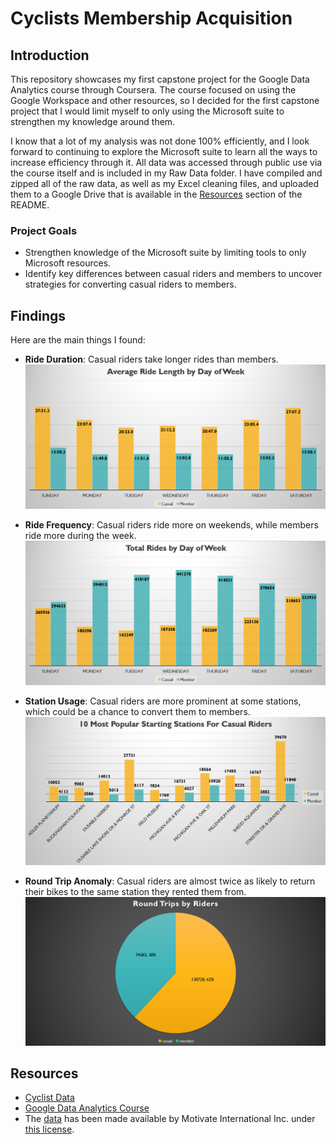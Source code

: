 # Cyclists Membership Acquisition

## Introduction

This repository showcases my first capstone project for the Google Data Analytics course through Coursera. The course focused on using the Google Workspace and other resources, so I decided for the first capstone project that I would limit myself to only using the Microsoft suite to strengthen my knowledge around them.

I know that a lot of my analysis was not done 100% efficiently, and I look forward to continuing to explore the Microsoft suite to learn all the ways to increase efficiency through it. All data was accessed through public use via the course itself and is included in my Raw Data folder. I have compiled and zipped all of the raw data, as well as my Excel cleaning files, and uploaded them to a Google Drive that is available in the [Resources](#resources) section of the README.

### Project Goals
- Strengthen knowledge of the Microsoft suite by limiting tools to only Microsoft resources.
- Identify key differences between casual riders and members to uncover strategies for converting casual riders to members.

## Findings

Here are the main things I found:
- **Ride Duration**: Casual riders take longer rides than members.
  ![avg_ride_by_day](Gallery/avg_ride_by_day.png)
  
- **Ride Frequency**: Casual riders ride more on weekends, while members ride more during the week.
  ![tot_ride_by_day](Gallery/tot_ride_by_day.png)
  
- **Station Usage**: Casual riders are more prominent at some stations, which could be a chance to convert them to members.
  ![10_start_stations](Gallery/10_start_stations.png)
  
- **Round Trip Anomaly**: Casual riders are almost twice as likely to return their bikes to the same station they rented them from.
  ![round_trip_anomaly](Gallery/round_trip_anomaly.png)



## Resources

- [Cyclist Data](https://drive.google.com/file/d/1hBSSHJXQhCOzMIcUL-dwdvXFt241LLNG/view?usp=drive_link)
- [Google Data Analytics Course](https://www.coursera.org/professional-certificates/google-data-analytics)
-  The [data](https://divvy-tripdata.s3.amazonaws.com/index.html) has been made available by Motivate International Inc. under [this license](https://divvybikes.com/data-license-agreement).

